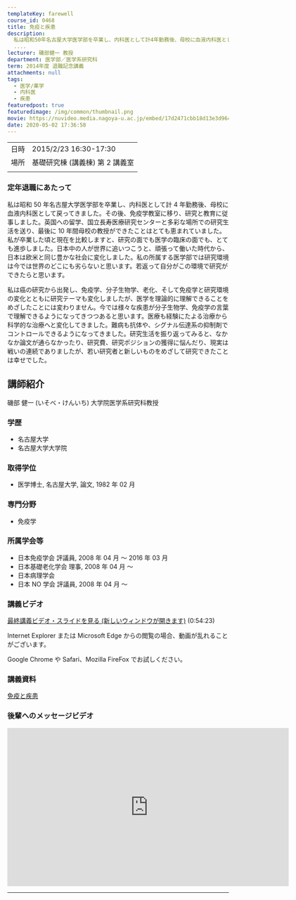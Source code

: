 ```yaml
---
templateKey: farewell
course_id: 0468
title: 免疫と疾患
description:
  私は昭和50年名古屋大学医学部を卒業し、内科医として計4年勤務後、母校に血液内科医として戻ってきました。その後、免疫学教室に移り、研究と教育に従事しました。英国への留学、国立長寿医療研究センターと多彩な場所での研究生活を送り、最後に10年間母校の教授ができたことはとても恵まれていました。私が卒業した頃と現在を比較しますと、研究の面でも医学の臨床の面でも、とても進歩しました。日本中の人が世界に追
  ....
lecturer: 磯部健一 教授
department: 医学部／医学系研究科
term: 2014年度 退職記念講義
attachments: null
tags:
  - 医学/薬学
  - 内科医
  - 疾患
featuredpost: true
featuredimage: /img/common/thumbnail.png
movie: https://nuvideo.media.nagoya-u.ac.jp/embed/17d2471cbb18d13e3d964421f9f9929b0e85cce5
date: 2020-05-02 17:36:58
---
```


|      |                                 |
| ---- | ------------------------------- |
| 日時 | 2015/2/23 16:30-17:30           |
| 場所 | 基礎研究棟 (講義棟) 第 2 講義室 |
|      |                                 |

### 定年退職にあたって

私は昭和 50 年名古屋大学医学部を卒業し、内科医として計 4 年勤務後、母校に血液内科医として戻ってきました。その後、免疫学教室に移り、研究と教育に従事しました。英国への留学、国立長寿医療研究センターと多彩な場所での研究生活を送り、最後に 10 年間母校の教授ができたことはとても恵まれていました。私が卒業した頃と現在を比較しますと、研究の面でも医学の臨床の面でも、とても進歩しました。日本中の人が世界に追いつこうと、頑張って働いた時代から、日本は欧米と同じ豊かな社会に変化しました。私の所属する医学部では研究環境は今では世界のどこにも劣らないと思います。若返って自分がこの環境で研究ができたらと思います。

私は癌の研究から出発し、免疫学、分子生物学、老化、そして免疫学と研究環境の変化とともに研究テーマも変化しましたが、医学を理論的に理解できることをめざしたことには変わりません。今では様々な疾患が分子生物学、免疫学の言葉で理解できるようになってきつつあると思います。医療も経験にたよる治療から科学的な治療へと変化してきました。難病も抗体や、シグナル伝達系の抑制剤でコントロールできるようになってきました。研究生活を振り返ってみると、なかなか論文が通らなかったり、研究費、研究ポジションの獲得に悩んだり、現実は戦いの連続でありましたが、若い研究者と新しいものをめざして研究できたことは幸せでした。

## 講師紹介

磯部 健一 (いそべ・けんいち) 大学院医学系研究科教授

### 学歴

- 名古屋大学
- 名古屋大学大学院

### 取得学位

- 医学博士, 名古屋大学, 論文, 1982 年 02 月

### 専門分野

- 免疫学

### 所属学会等

- 日本免疫学会 評議員, 2008 年 04 月 ～ 2016 年 03 月
- 日本基礎老化学会 理事, 2008 年 04 月 ～
- 日本病理学会
- 日本 NO 学会 評議員, 2008 年 04 月 ～

### 講義ビデオ

[最終講義ビデオ・スライドを見る (新しいウィンドウが開きます)](https://nuvideo.media.nagoya-u.ac.jp/embed/17d2471cbb18d13e3d964421f9f9929b0e85cce5)
(0:54:23)

Internet Explorer または Microsoft Edge からの閲覧の場合、動画が乱れることがございます。

Google Chrome や Safari、Mozilla FireFox でお試しください。

### 講義資料

[免疫と疾患](https://ocw.nagoya-u.jp/files/468/final_lecture.pdf)

### 後輩へのメッセージビデオ

<iframe src="https://nuvideo.media.nagoya-u.ac.jp/embed/6cb93ac27df61d0c3843345c669a7f75516f9a94" width="640" height="360" frameborder="0" allowfullscreen></iframe>

---
